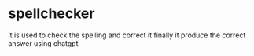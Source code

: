 # spellchecker
it is used to check the spelling and correct it finally it produce the correct answer using chatgpt
